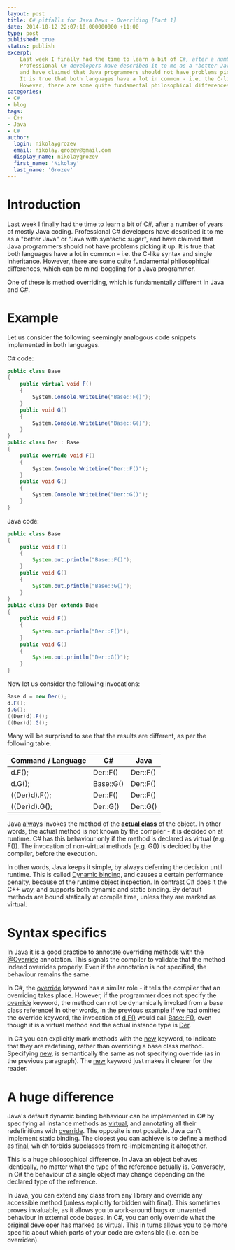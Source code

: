 ```yaml
---
layout: post
title: C# pitfalls for Java Devs - Overriding [Part 1]
date: 2014-10-12 22:07:10.000000000 +11:00
type: post
published: true
status: publish
excerpt: 
    Last week I finally had the time to learn a bit of C#, after a number of years of mostly Java coding. 
    Professional C# developers have described it to me as a "better Java" or "Java with syntactic sugar", 
    and have claimed that Java programmers should not have problems picking it up. 
    It is true that both languages have a lot in common - i.e. the C-like syntax and single inheritance. 
    However, there are some quite fundamental philosophical differences, which can be mind-boggling for a Java programmer ...
categories:
- C#
- blog
tags:
- C++
- Java
- C#
author:
  login: nikolaygrozev
  email: nikolay.grozev@gmail.com
  display_name: nikolaygrozev
  first_name: 'Nikolay'
  last_name: 'Grozev'
---
```


# Introduction

Last week I finally had the time to learn a bit of C#, after a number of years of mostly Java coding. 
Professional C# developers have described it to me as a "better Java" or "Java with syntactic sugar", 
and have claimed that Java programmers should not have problems picking it up. 
It is true that both languages have a lot in common - i.e. the C-like syntax and single inheritance. 
However, there are some quite fundamental philosophical differences, which can be mind-boggling for a Java programmer.

One of these is method overriding, which is fundamentally different in Java and C#.

# Example

Let us consider the following seemingly analogous code snippets implemented in both languages.

C# code:

```csharp
public class Base
{
    public virtual void F()
    {
        System.Console.WriteLine("Base::F()");
    }
    public void G()
    {
        System.Console.WriteLine("Base::G()");
    }
}
public class Der : Base
{
    public override void F()
    {
        System.Console.WriteLine("Der::F()");
    }
    public void G()
    {
        System.Console.WriteLine("Der::G()");
    }
}
```


Java code:

```java
public class Base
{
    public void F()
    {
        System.out.println("Base::F()");
    }
    public void G()
    {
        System.out.println("Base::G()");
    }
}
public class Der extends Base
{
    public void F()
    {
        System.out.println("Der::F()");
    }
    public void G()
    {
        System.out.println("Der::G()");
    }
}
```

Now let us consider the following invocations:

```java
Base d = new Der();
d.F();
d.G();
((Der)d).F();
((Der)d).G();
```

Many will be surprised to see that the results are different, as per the following table.

<table style="width:30em;">
    <thead>
        <tr>
            <th>Command / Language</th>
            <th>C#</th>
            <th>Java</th>
        </tr>
    </thead>
    <tbody>
        <tr>
            <td>d.F();</td>
            <td>Der::F()</td>
            <td>Der::F()</td>
        </tr>
        <tr>
            <td>d.G();</td>
            <td>Base::G()</td>
            <td>Der::F()</td>
        </tr>
        <tr>
            <td>((Der)d).F();</td>
            <td>Der::F()</td>
            <td>Der::F()</td>
        </tr>
        <tr>
            <td>((Der)d).G();</td>
            <td>Der::G()</td>
            <td>Der::G()</td>
        </tr>
    </tbody>
</table>

Java <u>always</u> invokes the method of the **<u>actual class</u>** of the object. 
In other words, the actual method is not known by the compiler - it is decided on at runtime. 
C# has this behaviour only if the method is declared as virtual (e.g. F()). 
The invocation of non-virtual methods (e.g. G()) is decided by the compiler, before the execution.

In other words, Java keeps it simple, by always deferring the decision until runtime. 
This is called <u>Dynamic binding</u>, and causes a certain performance penalty, because of 
the runtime object inspection. In contrast C# does it the C++ way, and supports both dynamic 
and static binding. By default methods are bound statically at compile time, unless they are marked as virtual.

# Syntax specifics

In Java it is a good practice to annotate overriding methods with the <u>@Override</u> annotation. 
This signals the compiler to validate that the method indeed overrides properly. 
Even if the annotation is not specified, the behaviour remains the same.

In C#, the <u>override</u> keyword has a similar role - it tells the compiler that an 
overriding takes place. However, if the programmer does not specify the <u>override</u> keyword, 
the method can not be dynamically invoked from a base class reference! In other words, in the 
previous example if we had omitted the override keyword, the invocation of <u>d.F()</u> would 
call <u>Base::F()</u>, even though it is a virtual method and the actual instance type is <u>Der</u>.

In C# you can explicitly mark methods with the <u>new</u> keyword, to indicate that they are redefining, 
rather than overriding a base class method. Specifying <u>new</u>, is semantically the same as not specifying 
override (as in the previous paragraph). The <u>new</u> keyword just makes it clearer for the reader.

# A huge difference

Java's default dynamic binding behaviour can be implemented in C# by specifying all instance 
methods as <u>virtual</u>, and annotating all their redefinitions with <u>override</u>. 
The opposite is not possible. Java can't implement static binding. The closest you can achieve is 
to define a method as <u>final</u>, which forbids subclasses from re-implementing it altogether.

This is a huge philosophical difference. In Java an object behaves identically, no matter what the 
type of the reference actually is. Conversely, in C# the behaviour of a single object may change 
depending on the declared type of the reference.

In Java, you can extend any class from any library and override any accessible method 
(unless explicitly forbidden with final). This sometimes proves invaluable, as it allows you to 
work-around bugs or unwanted behaviour in external code bases. In C#, you can only override what the 
original developer has marked as virtual. This in turns allows you to be more specific about which 
parts of your code are extensible (i.e. can be overriden).
